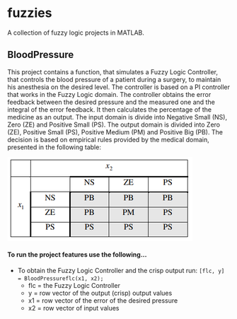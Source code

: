 # fuzzies
A collection of fuzzy logic projects in MATLAB.

## BloodPressure
This project contains a function, that simulates a Fuzzy Logic Controller, that controls the blood pressure of a patient during a surgery, to maintain his anesthesia on the desired level. The controller is based on a PI controller that works in the Fuzzy Logic domain. The controller obtains the error feedback between the desired pressure and the measured one and the integral of the error feedback. It then calculates the percentage of the medicine as an output. The input domain is divide into Negative Small (NS), Zero (ZE) and Positive Small (PS). The output domain is divided into Zero (ZE), Positive Small (PS), Positive Medium (PM) and Positive Big (PB). The decision is based on empirical rules provided by the medical domain, presented in the following table:

![Empirical rules of the output based on inputs](https://github.com/bronzeRaf/fuzzies/blob/main/bloodPressure/resources/rules.PNG)

#### To run the project features use the following...
- To obtain the Fuzzy Logic Controller and the crisp output run:
``` [flc, y] = BloodPressureflc(x1, x2); ```
	- flc = the Fuzzy Logic Controller
	- y = row vector of the output (crisp) output values
	- x1 = row vector of the error of the desired pressure
	- x2 = row vector of input values
